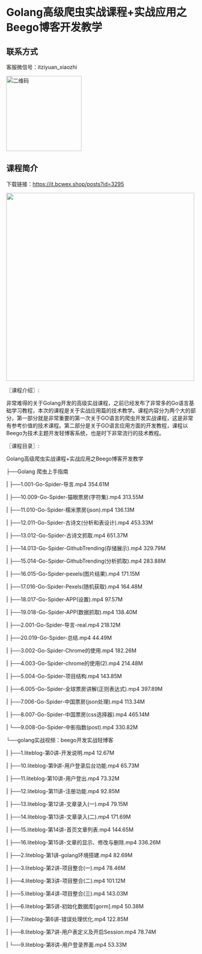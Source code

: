 # Golang高级爬虫实战课程+实战应用之Beego博客开发教学

## 联系方式

客服微信号：itziyuan_xiaozhi

<img src="https://ziyuanyun.oss-cn-guangzhou.aliyuncs.com/common/20240614073449/666b82192834a.jpg" width="200" height="200" alt="二维码">

## 课程简介

下载链接：https://it.bcwex.shop/posts?id=3295

<img src="https://ziyuanyun.oss-cn-guangzhou.aliyuncs.com/yun/20240515185116/664493a468cbf.jpg" width="500" alt="">

  〖课程介绍〗:

 非常难得的关于Golang开发的高级实战课程，之前已经发布了非常多的Go语言基础学习教程，本次的课程是关于实战应用篇的技术教学。课程内容分为两个大的部分，第一部分就是非常重要的第一次关于GO语言的爬虫开发实战课程，这是非常有参考价值的技术课程。第二部分是关于GO语言应用方面的开发教程，课程以Beego为技术主题开发轻博客系统，也是时下非常流行的技术教程。

 〖课程目录〗:

 Golang高级爬虫实战课程+实战应用之Beego博客开发教学



 ├──Golang 爬虫上手指南

 | ├──1.001-Go-Spider-导言.mp4 354.61M

 | ├──10.009-Go-Spider-猫眼票房(字符集).mp4 313.55M

 | ├──11.010-Go-Spider-糯米票房(json).mp4 136.13M

 | ├──12.011-Go-Spider-古诗文(分析和表设计).mp4 453.33M

 | ├──13.012-Go-Spider-古诗文抓取.mp4 651.37M

 | ├──14.013-Go-Spider-GithubTrending(存储展示).mp4 329.79M

 | ├──15.014-Go-Spider-GithubTrending(分析抓取).mp4 283.88M

 | ├──16.015-Go-Spider-pexels(图片结果).mp4 171.15M

 | ├──17.016-Go-Spider-Pexels(随机获取).mp4 164.48M

 | ├──18.017-Go-Spider-APP(设置).mp4 97.57M

 | ├──19.018-Go-Spider-APP(数据抓取).mp4 138.40M

 | ├──2.001-Go-Spider-导言-real.mp4 218.12M

 | ├──20.019-Go-Spider-总结.mp4 44.49M

 | ├──3.002-Go-Spider-Chrome的使用.mp4 182.26M

 | ├──4.003-Go-Spider-chrome的使用(2).mp4 214.48M

 | ├──5.004-Go-Spider-项目结构.mp4 143.85M

 | ├──6.005-Go-Spider-全球票房讲解(正则表达式).mp4 397.89M

 | ├──7.006-Go-Spider-中国票房(json处理).mp4 113.34M

 | ├──8.007-Go-Spider-中国票房(css选择器).mp4 465.14M

 | └──9.008-Go-Spider-中影指数(post).mp4 330.82M

 └──golang实战视频：beego开发实战轻博客

 | ├──1.liteblog-第0讲-开发说明.mp4 12.67M

 | ├──10.liteblog-第9讲-用户登录后台功能.mp4 65.73M

 | ├──11.liteblog-第10讲-用户登出.mp4 73.32M

 | ├──12.liteblog-第11讲-注册功能.mp4 92.85M

 | ├──13.liteblog-第12讲-文章录入(一).mp4 79.15M

 | ├──14.liteblog-第13讲-文章录入(二).mp4 171.69M

 | ├──15.liteblog-第14讲-首页文章列表.mp4 144.65M

 | ├──16.liteblog-第15讲-文章的显示、修改与删除.mp4 336.26M

 | ├──2.liteblog-第1讲-golang环境搭建.mp4 82.69M

 | ├──3.liteblog-第2讲-项目整合(一).mp4 78.46M

 | ├──4.liteblog-第3讲-项目整合(二).mp4 101.12M

 | ├──5.liteblog-第4讲-项目整合(三).mp4 143.03M

 | ├──6.liteblog-第5讲-初始化数据库[gorm].mp4 50.38M

 | ├──7.liteblog-第6讲-错误处理优化.mp4 122.85M

 | ├──8.liteblog-第7讲-用户表定义及开启Session.mp4 78.74M

 | └──9.liteblog-第8讲-用户登录界面.mp4 53.33M

  